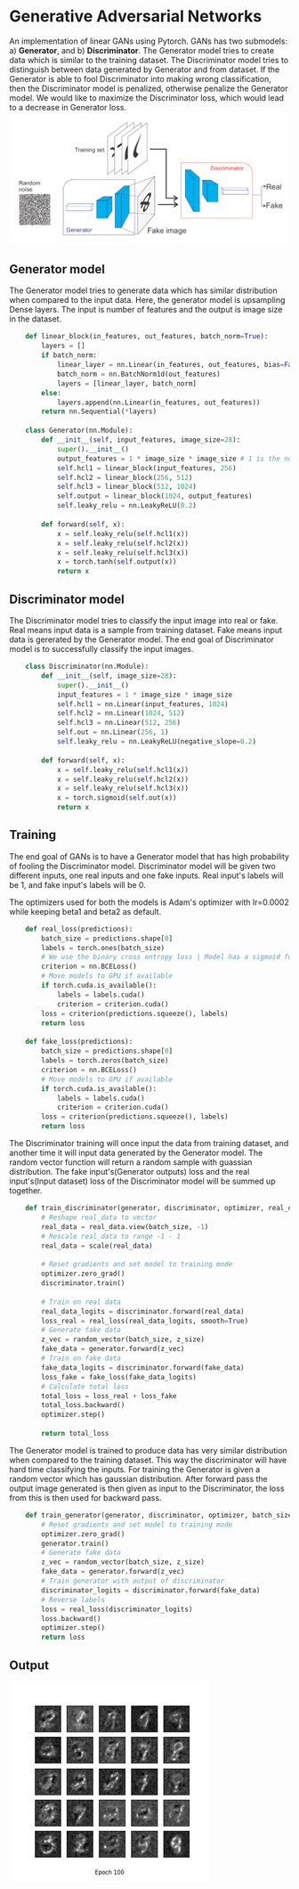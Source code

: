 # Generative Adversarial Networks
An implementation of linear GANs using Pytorch. GANs has two submodels: a) **Generator**, and b) **Discriminator**. The Generator model 
tries to create data which is similar to the training dataset. The Discriminator model tries to distinguish between data generated by Generator and from dataset. If the Generator is able to fool Discriminator into making wrong classification, then the Discriminator model is penalized, otherwise penalize the Generator model. We would like to maximize the Discriminator loss, which would lead to a decrease in Generator loss.
![GAN architecture](./GAN.png)

## Generator model
The Generator model tries to generate data which has similar distribution when compared to the input data. Here, the generator model is upsampling Dense layers. The input is number of features and the output is image size in the dataset. 
```python
    def linear_block(in_features, out_features, batch_norm=True):
        layers = []
        if batch_norm:
            linear_layer = nn.Linear(in_features, out_features, bias=False)
            batch_norm = nn.BatchNorm1d(out_features)
            layers = [linear_layer, batch_norm]
        else:
            layers.append(nn.Linear(in_features, out_features))
        return nn.Sequential(*layers)

    class Generator(nn.Module):
        def __init__(self, input_features, image_size=28):
            super().__init__()
            output_features = 1 * image_size * image_size # 1 is the number of channels
            self.hcl1 = linear_block(input_features, 256)
            self.hcl2 = linear_block(256, 512)
            self.hcl3 = linear_block(512, 1024)
            self.output = linear_block(1024, output_features)
            self.leaky_relu = nn.LeakyReLU(0.2)
        
        def forward(self, x):
            x = self.leaky_relu(self.hcl1(x))
            x = self.leaky_relu(self.hcl2(x))
            x = self.leaky_relu(self.hcl3(x))
            x = torch.tanh(self.output(x))
            return x
```

## Discriminator model
The Discriminator model tries to classify the input image into real or fake. Real means input data is a sample from training dataset. Fake means input data is gererated by the Generator model. The end goal of Discriminator model is to successfully classify the input images.
```python
    class Discriminator(nn.Module):
        def __init__(self, image_size=28):
            super().__init__()
            input_features = 1 * image_size * image_size
            self.hcl1 = nn.Linear(input_features, 1024)
            self.hcl2 = nn.Linear(1024, 512)
            self.hcl3 = nn.Linear(512, 256)
            self.out = nn.Linear(256, 1)
            self.leaky_relu = nn.LeakyReLU(negative_slope=0.2)
    
        def forward(self, x):
            x = self.leaky_relu(self.hcl1(x))
            x = self.leaky_relu(self.hcl2(x))
            x = self.leaky_relu(self.hcl3(x))
            x = torch.sigmoid(self.out(x))
            return x    
```
## Training
The end goal of GANs is to have a Generator model that has high probability of fooling the Discriminator model. Discriminator model will be given two different inputs, one real inputs and one fake inputs. Real input's labels will be 1, and fake input's labels will be 0.

The optimizers used for both the models is Adam's optimizer with lr=0.0002 while keeping beta1 and beta2 as default.

```python
    def real_loss(predictions):
        batch_size = predictions.shape[0]
        labels = torch.ones(batch_size)
        # We use the binary cross entropy loss | Model has a sigmoid function
        criterion = nn.BCELoss()
        # Move models to GPU if available
        if torch.cuda.is_available():
            labels = labels.cuda()
            criterion = criterion.cuda()
        loss = criterion(predictions.squeeze(), labels)
        return loss

    def fake_loss(predictions):
        batch_size = predictions.shape[0]
        labels = torch.zeros(batch_size)
        criterion = nn.BCELoss()
        # Move models to GPU if available
        if torch.cuda.is_available():
            labels = labels.cuda()
            criterion = criterion.cuda()
        loss = criterion(predictions.squeeze(), labels)
        return loss
```
The Discriminator training will once input the data from training dataset, and another time it will input data generated by the Generator model. The random vector function will return a random sample with guassian distribution. The fake input's(Generator outputs) loss and the real input's(Input dataset) loss of the Discriminator model will be summed up together.
```python
    def train_discriminator(generator, discriminator, optimizer, real_data, batch_size, z_size):
        # Reshape real_data to vector
        real_data = real_data.view(batch_size, -1)
        # Rescale real_data to range -1 - 1
        real_data = scale(real_data)
        
        # Reset gradients and set model to training mode
        optimizer.zero_grad()
        discriminator.train()
        
        # Train on real data
        real_data_logits = discriminator.forward(real_data)
        loss_real = real_loss(real_data_logits, smooth=True)
        # Generate fake data
        z_vec = random_vector(batch_size, z_size)
        fake_data = generator.forward(z_vec)
        # Train on fake data
        fake_data_logits = discriminator.forward(fake_data)
        loss_fake = fake_loss(fake_data_logits)
        # Calculate total loss
        total_loss = loss_real + loss_fake
        total_loss.backward()
        optimizer.step()
        
        return total_loss
```
The Generator model is trained to produce data has very similar distribution when compared to the training dataset. This way the discriminator will have hard time classifying the inputs. For training the Generator is given a random vector which has gaussian distribution. After forward pass the output image generated is then given as input to the Discriminator, the loss from this is then used for backward pass.
```python
    def train_generator(generator, discriminator, optimizer, batch_size, z_size):
        # Reset gradients and set model to training mode
        optimizer.zero_grad()
        generator.train()
        # Generate fake data
        z_vec = random_vector(batch_size, z_size)
        fake_data = generator.forward(z_vec)
        # Train generator with output of discriminator
        discriminator_logits = discriminator.forward(fake_data)
        # Reverse labels
        loss = real_loss(discriminator_logits)
        loss.backward()
        optimizer.step()
        return loss
```

## Output
![Generator output](./GAN_100.jpeg)